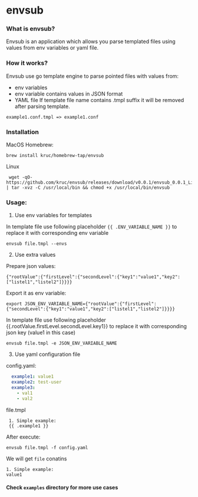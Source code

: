 # envsub

### What is envsub?
Envsub is an application which allows you parse templated files using values from env variables or yaml file.

### How it works?
Envsub use go template engine to parse pointed files with values from:
- env variables
- env variable contains values in JSON format
- YAML file
If template file name contains .tmpl suffix it will be removed after parsing template.

```
example1.conf.tmpl => example1.conf
```

### Installation

MacOS Homebrew:
```
brew install kruc/homebrew-tap/envsub
```

Linux
```
 wget -qO- https://github.com/kruc/envsub/releases/download/v0.0.1/envsub_0.0.1_Linux_x86_64.tar.gz | tar -xvz -C /usr/local/bin && chmod +x /usr/local/bin/envsub
```

### Usage:

1. Use env variables for templates

  In template file use following placeholder `{{ .ENV_VARIABLE_NAME }}`
  to replace it with corresponding env variable

    envsub file.tmpl --envs

2. Use extra values

  Prepare json values:

    {"rootValue":{"firstLevel":{"secondLevel":{"key1":"value1","key2":["listel1","listel2"]}}}}

  Export it as env variable:

    export JSON_ENV_VARIABLE_NAME={"rootValue":{"firstLevel":{"secondLevel":{"key1":"value1","key2":["listel1","listel2"]}}}}

  In template file use following placeholder {{.rootValue.firstLevel.secondLevel.key1}}
  to replace it with corresponding json key (value1 in this case)

    envsub file.tmpl -e JSON_ENV_VARIABLE_NAME

3. Use yaml configuration file

  config.yaml:
  ```yaml
    example1: value1
    example2: test-user
    example3:
      - val1
      - val2
  ```

  file.tmpl

     1. Simple example:
     {{ .example1 }}

  After execute:

    envsub file.tmpl -f config.yaml

  We will get `file` conatins

    1. Simple example:
    value1

#### Check `examples` directory for more use cases
